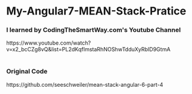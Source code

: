 # My-Angular7-MEAN-Stack-Pratice

<h3>I learned by CodingTheSmartWay.com's Youtube Channel</h3>
https://www.youtube.com/watch?v=x2_bcCZg8vQ&list=PL2dKqfImstaRhNOShwTdduXyRbID9GtmA
<br>
<br>
<h3>Original Code</h3>
https://github.com/seeschweiler/mean-stack-angular-6-part-4
